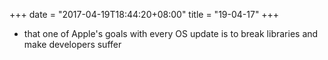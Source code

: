 +++
date = "2017-04-19T18:44:20+08:00"
title = "19-04-17"
+++

* that one of Apple's goals with every OS update is to break libraries and make developers suffer

